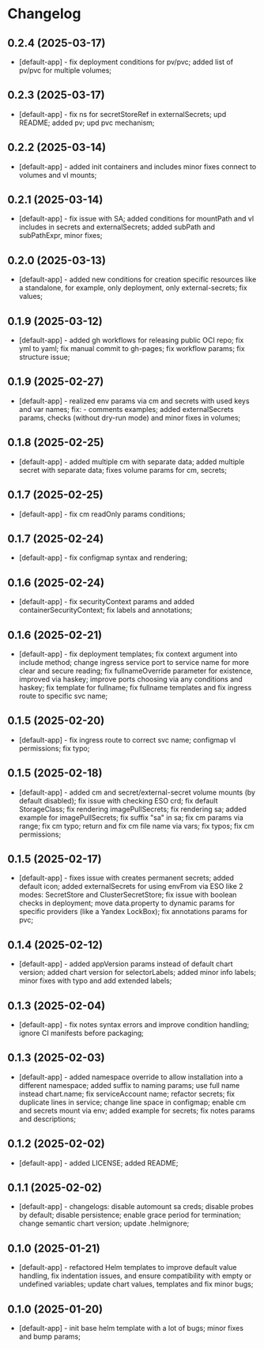 # Changelog

## 0.2.4 (2025-03-17)
* [default-app] - fix deployment conditions for pv/pvc; added list of pv/pvc for multiple volumes;

## 0.2.3 (2025-03-17)
* [default-app] - fix ns for secretStoreRef in externalSecrets; upd README; added pv; upd pvc mechanism;

## 0.2.2 (2025-03-14)
* [default-app] - added init containers and includes minor fixes connect to volumes and vl mounts;

## 0.2.1 (2025-03-14)
* [default-app] - fix issue with SA; added conditions for mountPath and vl includes in secrets and externalSecrets; added subPath and subPathExpr, minor fixes;

## 0.2.0 (2025-03-13)
* [default-app] - added new conditions for creation specific resources like a standalone, for example, only deployment, only external-secrets; fix values;

## 0.1.9 (2025-03-12)
* [default-app] - added gh workflows for releasing public OCI repo; fix yml to yaml; fix manual commit to gh-pages; fix workflow params; fix structure issue;

## 0.1.9 (2025-02-27)
* [default-app] - realized env params via cm and secrets with used keys and var names; fix: - comments examples; added externalSecrets params, checks (without dry-run mode) and minor fixes in volumes;

## 0.1.8 (2025-02-25)
* [default-app] - added multiple cm with separate data; added multiple secret with separate data; fixes volume params for cm, secrets;

## 0.1.7 (2025-02-25)
* [default-app] - fix cm readOnly params conditions; 

## 0.1.7 (2025-02-24)
* [default-app] - fix configmap syntax and rendering;

## 0.1.6 (2025-02-24)
* [default-app] - fix securityContext params and added containerSecurityContext; fix labels and annotations; 

## 0.1.6 (2025-02-21)
* [default-app] - fix deployment templates; fix context argument into include method; change ingress service port to service name for more clear and secure reading; fix fullnameOverride parameter for existence, improved via haskey; improve ports choosing via any conditions and haskey; fix template for fullname; fix fullname templates and fix ingress route to specific svc name;

## 0.1.5 (2025-02-20)
* [default-app] - fix ingress route to correct svc name; configmap vl permissions; fix typo;

## 0.1.5 (2025-02-18)
* [default-app] - added cm and secret/external-secret volume mounts (by default disabled); fix issue with checking ESO crd; fix default StorageClass; fix rendering imagePullSecrets; fix rendering sa; added example for imagePullSecrets; fix suffix "sa" in sa; fix cm params via range; fix cm typo; return and fix cm file name via vars; fix typos; fix cm permissions;

## 0.1.5 (2025-02-17)
* [default-app] - fixes issue with creates permanent secrets; added default icon; added externalSecrets for using envFrom via ESO like 2 modes: SecretStore and ClusterSecretStore; fix issue with boolean checks in deployment; move data.property to dynamic params for specific providers (like a Yandex LockBox); fix annotations params for pvc;

## 0.1.4 (2025-02-12)
* [default-app] - added appVersion params instead of default chart version; added chart version for selectorLabels; added minor info labels; minor fixes with typo and add extended labels;

## 0.1.3 (2025-02-04)
* [default-app] - fix notes syntax errors and improve condition handling; ignore CI manifests before packaging;

## 0.1.3 (2025-02-03)
* [default-app] - added namespace override to allow installation into a different namespace; added suffix to naming params; use full name instead chart.name; fix serviceAccount name; refactor secrets; fix duplicate lines in service; change line space in configmap; enable cm and secrets mount via env; added example for secrets; fix notes params and descriptions;

## 0.1.2 (2025-02-02)
* [default-app] - added LICENSE; added README; 

## 0.1.1 (2025-02-02)
* [default-app] - changelogs: disable automount sa creds; disable probes by default; disable persistence; enable grace period for termination; change semantic chart version; update .helmignore;

## 0.1.0 (2025-01-21)
* [default-app] - refactored Helm templates to improve default value handling, fix indentation issues, and ensure compatibility with empty or undefined variables; update chart values, templates and fix minor bugs;

## 0.1.0 (2025-01-20)
* [default-app] - init base helm template with a lot of bugs; minor fixes and bump params;